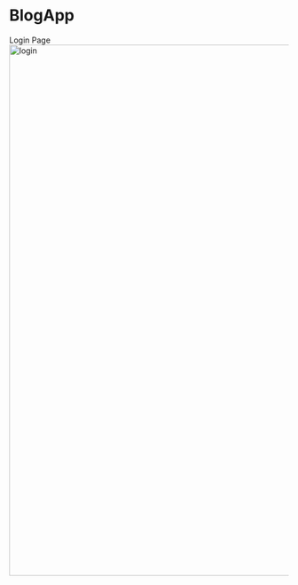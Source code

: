 # BlogApp

Login Page
<img width="957" alt="login" src="https://user-images.githubusercontent.com/87242017/189036952-e475b925-4e46-4da9-b956-a69f439742e9.png">


